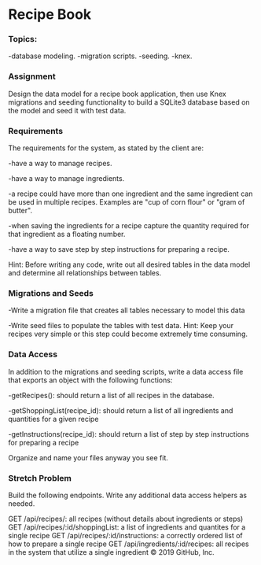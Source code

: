 # Recipe Book

### Topics:

-database modeling.
-migration scripts.
-seeding.
-knex.


### Assignment

Design the data model for a recipe book application, then use Knex migrations and seeding functionality to build a SQLite3 database based on the model and seed it with test data.

### Requirements

The requirements for the system, as stated by the client are:

-have a way to manage recipes.

-have a way to manage ingredients.

-a recipe could have more than one ingredient and the same ingredient can be used in multiple recipes. Examples are "cup of corn flour" or "gram of butter".

-when saving the ingredients for a recipe capture the quantity required for that ingredient as a floating number.

-have a way to save step by step instructions for preparing a recipe.

Hint: Before writing any code, write out all desired tables in the data model and determine all relationships between tables.

### Migrations and Seeds

-Write a migration file that creates all tables necessary to model this data

-Write seed files to populate the tables with test data. Hint: Keep your recipes very simple or this step could become extremely time consuming.

### Data Access

In addition to the migrations and seeding scripts, write a data access file that exports an object with the following functions:

-getRecipes(): should return a list of all recipes in the database.

-getShoppingList(recipe_id): should return a list of all ingredients and quantities for a given recipe

-getInstructions(recipe_id): should return a list of step by step instructions for preparing a recipe

Organize and name your files anyway you see fit.

### Stretch Problem

Build the following endpoints. Write any additional data access helpers as needed.

GET /api/recipes/: all recipes (without details about ingredients or steps)
GET /api/recipes/:id/shoppingList: a list of ingredients and quantites for a single recipe
GET /api/recipes/:id/instructions: a correctly ordered list of how to prepare a single recipe
GET /api/ingredients/:id/recipes: all recipes in the system that utilize a single ingredient
© 2019 GitHub, Inc.